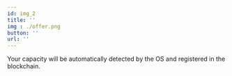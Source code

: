 ```yaml
---
id: img_2
title: ''
img : ./offer.png
button: ''
url: ''
---
```

Your capacity will be automatically detected by the OS and registered in the blockchain.